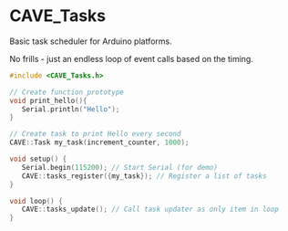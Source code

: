 # CAVE_Tasks

Basic task scheduler for Arduino platforms.

No frills - just an endless loop of event calls based on the timing.

```c++
#include <CAVE_Tasks.h>

// Create function prototype
void print_hello(){
   Serial.println("Hello");
}

// Create task to print Hello every second
CAVE::Task my_task(increment_counter, 1000);

void setup() {
   Serial.begin(115200); // Start Serial (for demo)
   CAVE::tasks_register({my_task}); // Register a list of tasks
}

void loop() {
   CAVE::tasks_update(); // Call task updater as only item in loop
}
```